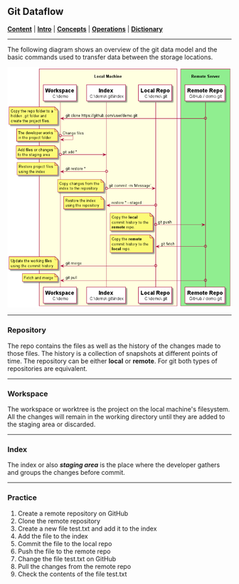 ## Git Dataflow
[**Content**](../README.md) |
[**Intro**](../01-Introduction) |
[**Concepts**](../02-Concepts) |
[**Operations**](../03-Operations) |
[**Dictionary**](../04-Appendix/dictionary.md)
________________________________________________________________________________

The following diagram shows an overview of the git data model and the 
basic commands used to transfer data between the storage locations.

![Git Dataflow](../Assets/images/git-dataflow-diagram.png)

-------------------------------------------------------------------------------
### Repository
The repo contains the files as well as the history of the changes made to those 
files. The history is a collection of snapshots at different points of time.
The repository can be either **local** or **remote**. For git both types of 
repositories are equivalent.

-------------------------------------------------------------------------------
### Workspace
The workspace or worktree is the project on the local machine's filesystem. 
All the changes will remain in the working directory until they are 
added to the staging area or discarded.

-------------------------------------------------------------------------------
### Index
The index or also ***staging area*** is the place where the developer gathers and 
groups the changes before commit.

-------------------------------------------------------------------------------
### Practice
1. Create a remote repository on GitHub
2. Clone the remote repository
3. Create a new file test.txt and add it to the index
4. Add the file to the index
5. Commit the file to the local repo
6. Push the file to the remote repo
7. Change the file test.txt on GitHub
8. Pull the changes from the remote repo
9. Check the contents of the file test.txt
